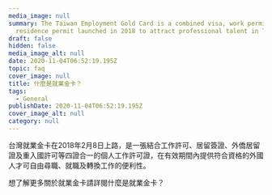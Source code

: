 ```yaml
---
media_image: null
summary: The Taiwan Employment Gold Card is a combined visa, work permit and
  residence permit launched in 2018 to attract professional talent in Taiwan.
draft: false
hidden: false
media_image_alt: null
date: 2020-11-04T06:52:19.195Z
topic: faq
cover_image: null
title: 什麼是就業金卡？
tags:
  - General
publishDate: 2020-11-04T06:52:19.195Z
cover_image_alt: null
category: null
---
```

台灣就業金卡在2018年2月8日上路，是一張結合工作許可、居留簽證、外僑居留證及重入國許可等四證合一的個人工作許可證，在有效期間內提供符合資格的外國人才可自由尋職、就職及轉換工作的便利性。

想了解更多關於就業金卡請詳閱什麼是就業金卡？
